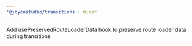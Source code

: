 ```yaml
---
'@joycostudio/transitions': minor
---
```


Add usePreservedRouteLoaderData hook to preserve route loader data during transitions
